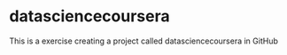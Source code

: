 datasciencecoursera
===================

This is a exercise creating a project called datasciencecoursera in GitHub
